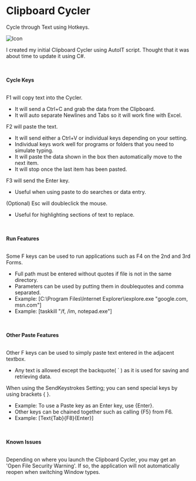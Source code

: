 # Clipboard Cycler
Cycle through Text using Hotkeys.

![Icon](https://github.com/cloudd901/Clipboard-Cycler/blob/master/Clipboard%20Cycler/CC.ico)

I created my initial Clipboard Cycler using AutoIT script.
Thought that it was about time to update it using C#.

</br></br>
<b>Cycle Keys</b>
</br></br>

F1 will copy text into the Cycler.
 - It will send a Ctrl+C and grab the data from the Clipboard.
 - It will auto separate Newlines and Tabs so it will work fine with Excel.
 
F2 will paste the text.
 - It will send either a Ctrl+V or individual keys depending on your setting.
 - Individual keys work well for programs or folders that you need to simulate typing.
 - It will paste the data shown in the box then automatically move to the next item.
 - It will stop once the last item has been pasted.
 
F3 will send the Enter key.
 - Useful when using paste to do searches or data entry.
 
(Optional) Esc will doubleclick the mouse.
 - Useful for highlighting sections of text to replace.

</br></br>
<b>Run Features</b>
</br></br>

Some F keys can be used to run applications such as F4 on the 2nd and 3rd Forms.
 - Full path must be entered without quotes if file is not in the same directory.
 - Parameters can be used by putting them in doublequotes and comma separated.
 - Example: [C:\Program Files\Internet Explorer\iexplore.exe "google.com, msn.com"]
 - Example: [taskkill "/f, /im, notepad.exe"]

</br></br>
<b>Other Paste Features</b>
</br></br>

Other F keys can be used to simply paste text entered in the adjacent textbox.
 - Any text is allowed except the backquote( ` ) as it is used for saving and retrieving data.

When using the SendKeystrokes Setting; you can send special keys by using brackets { }.
 - Example: To use a Paste key as an Enter key, use {Enter}.
 - Other keys can be chained together such as calling {F5} from F6.
 - Example: [Text{Tab}{F8}{Enter}]

</br></br>
<b>Known Issues</b>
</br></br>

Depending on where you launch the Clipboard Cycler, you may get an 'Open File Security Warning'.
If so, the application will not automatically reopen when switching Window types.
